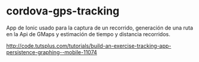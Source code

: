 # cordova-gps-tracking
App de Ionic usado para la captura de un recorrido, generación de una ruta en la Api de GMaps y estimación de tiempo y distancia recorridos.

http://code.tutsplus.com/tutorials/build-an-exercise-tracking-app-persistence-graphing--mobile-11074
